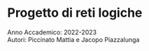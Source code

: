 # Progetto di reti logiche

Anno Accademico: 2022-2023<br>
Autori: Piccinato Mattia e Jacopo Piazzalunga
